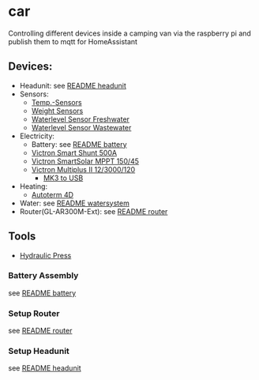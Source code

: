 # car
Controlling different devices inside a camping van via the raspberry pi and publish them to mqtt for HomeAssistant

## Devices:

* Headunit:
  see [README headunit](/headunit/README.md)
* Sensors:
  * [Temp.-Sensors](https://amzn.eu/d/6dKwHX0)
  * [Weight Sensors](https://amzn.eu/d/eclFfW8)
  * [Waterlevel Sensor Freshwater](https://amzn.eu/d/7QCEZeP)
  * [Waterlevel Sensor Wastewater](https://amzn.eu/d/6PkQiwr)
* Electricity:
  * Battery:
    see [README battery](/battery/README.md)
  * [Victron Smart Shunt 500A](https://verkauf-bochum.de/en/products/smartshunt-500a-50mv-1)
  * [Victron SmartSolar MPPT 150/45](https://verkauf-bochum.de/en/products/smartsolar-mppt-150-45-12-24-48v-45a)
  * [Victron Multiplus II 12/3000/120](https://verkauf-bochum.de/en/products/victron-energy-multiplus-12-3000-120-32)
    * [MK3 to USB](https://amzn.eu/d/bwcYDOM)
* Heating:
  * [Autoterm 4D](https://www.tigerexped.de/standheizung-camper-komplettset-4kw)
* Water:
  see [README watersystem](/watersystem/README.md)
* Router(GL-AR300M-Ext):
  see [README router](/router/README.md)

## Tools
* [Hydraulic Press](https://amzn.eu/d/9ijzbJL)

### Battery Assembly

see [README battery](/battery/README.md)

### Setup Router

see [README router](/router/README.md)

### Setup Headunit

see [README headunit](/headunit/README.md)

